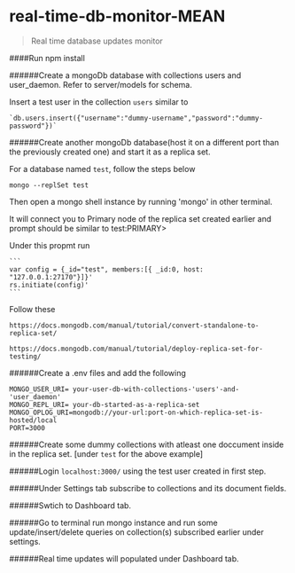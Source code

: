 # real-time-db-monitor-MEAN
> Real time database updates monitor

####Run npm install

######Create a mongoDb database with collections users and user_daemon. Refer to server/models for schema.

  Insert a test user in the collection `users` similar to 
  
    `db.users.insert({"username":"dummy-username","password":"dummy-password"})`
    
######Create another mongoDb database(host it on a different port than the previously created one) and start it as a replica set.

For a database named `test`, follow the steps below 

  `mongo --replSet test`
  
  Then open a mongo shell instance by running 'mongo' in other terminal.
  
  It will connect you to Primary node of the replica set created earlier and prompt should be similar to test:PRIMARY>
  
  Under this propmt run 
  
    ```
    var config = {_id="test", members:[{ _id:0, host: "127.0.0.1:27170"}]}'
    rs.initiate(config)'
    ```
    
  Follow these
  
    https://docs.mongodb.com/manual/tutorial/convert-standalone-to-replica-set/
    
    https://docs.mongodb.com/manual/tutorial/deploy-replica-set-for-testing/

######Create a .env files and add the following
  ```
  MONGO_USER_URI= your-user-db-with-collections-'users'-and-'user_daemon'
  MONGO_REPL_URI= your-db-started-as-a-replica-set
  MONGO_OPLOG_URI=mongodb://your-url:port-on-which-replica-set-is-hosted/local
  PORT=3000
  ```
  
######Create some dummy collections with atleast one doccument inside in the replica set. [under `test` for the above example]

######Login `localhost:3000/` using the test user created in first step. 

######Under Settings tab subscribe to collections and its document fields.

######Swtich to Dashboard tab.

######Go to terminal run mongo instance and run some update/insert/delete queries on collection(s) subscribed earlier under settings.

######Real time updates will populated under Dashboard tab.


